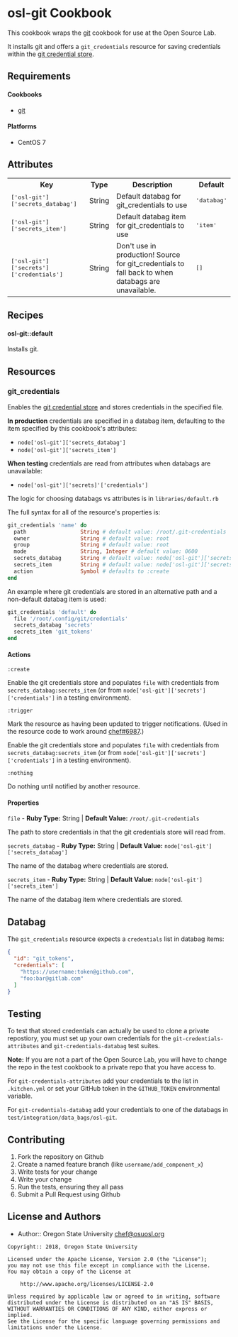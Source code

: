 osl-git Cookbook
================
This cookbook wraps the [git](https://supermarket.chef.io/cookbooks/git) cookbook for use at the
Open Source Lab.

It installs git and offers a `git_credentials` resource for saving credentials within the
[git credential store](https://git-scm.com/docs/git-credential-store).

Requirements
------------

#### Cookbooks
- [git](https://supermarket.chef.io/cookbooks/git)

#### Platforms
- CentOS 7

Attributes
----------
<table> <tr>
    <th>Key</th>
    <th>Type</th>
    <th>Description</th>
    <th>Default</th>
  </tr>
  <tr>
    <td><tt>['osl-git']['secrets_databag']</tt></td>
    <td>String</td>
    <td>Default databag for git_credentials to use</td>
    <td><tt>'databag'</tt></td>
  </tr>
  <tr>
    <td><tt>['osl-git']['secrets_item']</tt></td>
    <td>String</td>
    <td>Default databag item for git_credentials to use</td>
    <td><tt>'item'</tt></td>
  </tr>
  <tr>
    <td><tt>['osl-git']['secrets']['credentials']</tt></td>
    <td>String</td>
    <td>Don't use in production! Source for git_credentials to fall back to when databags are unavailable.</td>
    <td><tt>[]</tt></td>
  </tr>
</table>

Recipes
-------

#### osl-git::default
Installs git.

Resources
---------

### git_credentials
Enables the [git credential store](https://git-scm.com/docs/git-credential-store) and stores
credentials in the specified file.

**In production** credentials are specified in a databag item, defaulting to the item
specified by this cookbook's attributes:
* `node['osl-git']['secrets_databag']` 
* `node['osl-git']['secrets_item']`

**When testing** credentials are read from attributes when databags are unavailable:
* `node['osl-git']['secrets]'['credentials']`

The logic for choosing databags vs attributes is in `libraries/default.rb`

The full syntax for all of the resource's properties is:
```ruby
git_credentials 'name' do
  path                 String # default value: /root/.git-credentials
  owner                String # default value: root
  group                String # default value: root
  mode                 String, Integer # default value: 0600
  secrets_databag      String # default value: node['osl-git']['secrets_databag']
  secrets_item         String # default value: node['osl-git']['secrets_item']
  action               Symbol # defaults to :create
end
```

An example where git credentials are stored in an alternative path and a non-default databag
item is used:
```ruby
git_credentials 'default' do
  file '/root/.config/git/credentials'
  secrets_databag 'secrets'
  secrets_item 'git_tokens'
end
```

#### Actions
`:create`

Enable the git credentials store and populates `file` with credentials from
`secrets_databag:secrets_item` (or from `node['osl-git']['secrets']['credentials']` in a
testing environment).

`:trigger`

Mark the resource as having been updated to trigger notifications. (Used in the resource code
to work around [chef#6987](https://github.com/chef/chef/issues/6987).)

Enable the git credentials store and populates `file` with credentials from
`secrets_databag:secrets_item` (or from `node['osl-git']['secrets']['credentials']` in a
testing environment).

`:nothing`

Do nothing until notified by another resource.

#### Properties
`file` - **Ruby Type:** String | **Default Value:** `/root/.git-credentials`

The path to store credentials in that the git credentials store will read from.

`secrets_databag` - **Ruby Type:** String | **Default Value:** `node['osl-git']['secrets_databag']`

The name of the databag where credentials are stored.

`secrets_item` - **Ruby Type:** String | **Default Value:** `node['osl-git']['secrets_item']`

The name of the databag item where credentials are stored.

Databag
-------
The `git_credentials` resource expects a `credentials` list in databag items:

```json
{
  "id": "git_tokens",
  "credentials": [
    "https://username:token@github.com",
    "foo:bar@gitlab.com"
  ]
}
```

Testing
-------
To test that stored credentials can actually be used to clone a private repostiory, you must set
up your own credentials for the `git-credentials-attributes` and `git-credentials-databag` test
suites.

**Note:** If you are not a part of the Open Source Lab, you will have to change the repo in the
test cookbook to a private repo that you have access to.

For `git-credentials-attributes` add your credentials to the list in `.kitchen.yml` or set your
GitHub token in the `GITHUB_TOKEN` environmental variable.

For `git-credentials-databag` add your credentials to one of the databags in
`test/integration/data_bags/osl-git`.

Contributing
------------

1. Fork the repository on Github
2. Create a named feature branch (like `username/add_component_x`)
3. Write tests for your change
4. Write your change
5. Run the tests, ensuring they all pass
6. Submit a Pull Request using Github

License and Authors
-------------------
- Author:: Oregon State University <chef@osuosl.org>

```text
Copyright:: 2018, Oregon State University

Licensed under the Apache License, Version 2.0 (the "License");
you may not use this file except in compliance with the License.
You may obtain a copy of the License at

    http://www.apache.org/licenses/LICENSE-2.0

Unless required by applicable law or agreed to in writing, software
distributed under the License is distributed on an "AS IS" BASIS,
WITHOUT WARRANTIES OR CONDITIONS OF ANY KIND, either express or implied.
See the License for the specific language governing permissions and
limitations under the License.
```
